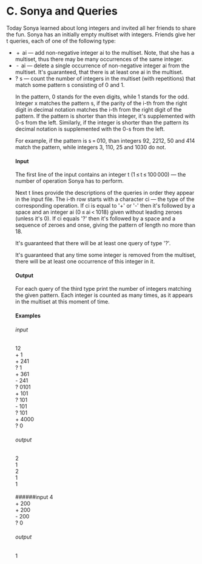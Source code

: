 # C. Sonya and Queries

Today Sonya learned about long integers and invited all her friends to share the fun. Sonya has an initially empty multiset with integers. Friends give her t queries, each of one of the following type:

<ul>
<li> +  ai — add non-negative integer ai to the multiset. Note, that she has a multiset, thus there may be many occurrences of the same integer. </li>
<li> -  ai — delete a single occurrence of non-negative integer ai from the multiset. It's guaranteed, that there is at least one ai in the multiset. </li>
<li> ? s — count the number of integers in the multiset (with repetitions) that match some pattern s consisting of 0 and 1. </li>
<p> In the pattern, 0 stands for the even digits, while 1 stands for the odd. Integer x matches the pattern s, if the parity of the i-th from the right digit in decimal notation matches the i-th from the right digit of the pattern. If the pattern is shorter than this integer, it's supplemented with 0-s from the left. Similarly, if the integer is shorter than the pattern its decimal notation is supplemented with the 0-s from the left. </p>
<p> For example, if the pattern is s = 010, than integers 92, 2212, 50 and 414 match the pattern, while integers 3, 110, 25 and 1030 do not. </p>

#### Input
The first line of the input contains an integer t (1 ≤ t ≤ 100 000) — the number of operation Sonya has to perform.

Next t lines provide the descriptions of the queries in order they appear in the input file. The i-th row starts with a character ci — the type of the corresponding operation. If ci is equal to '+' or '-' then it's followed by a space and an integer ai (0 ≤ ai < 1018) given without leading zeroes (unless it's 0). If ci equals '?' then it's followed by a space and a sequence of zeroes and onse, giving the pattern of length no more than 18.

It's guaranteed that there will be at least one query of type '?'.

It's guaranteed that any time some integer is removed from the multiset, there will be at least one occurrence of this integer in it.

#### Output
For each query of the third type print the number of integers matching the given pattern. Each integer is counted as many times, as it appears in the multiset at this moment of time.

#### Examples

###### input
12<br>
\+ 1 <br>
\+ 241  <br>
\? 1  <br>
\+ 361  <br>
\- 241  <br>
? 0101  <br>
\+ 101  <br>
\? 101  <br>
\- 101  <br>
\? 101  <br>
\+ 4000  <br>
\? 0  <br>

###### output
2<br>
1<br>
2<br>
1<br>
1<br>
<br>
######input
4<br>
\+ 200<br>
\+ 200<br>
\- 200<br>
\? 0<br>

###### output
1
